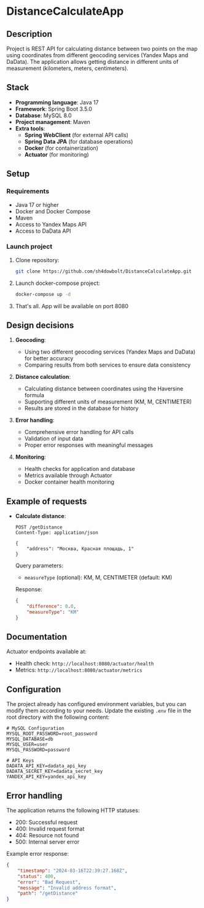 # DistanceCalculateApp

## Description
Project is REST API for calculating distance between two points on the map using coordinates from different geocoding services (Yandex Maps and DaData). The application allows getting distance in different units of measurement (kilometers, meters, centimeters).

## Stack
- **Programming language**: Java 17
- **Framework**: Spring Boot 3.5.0
- **Database**: MySQL 8.0
- **Project management**: Maven
- **Extra tools**:
  - **Spring WebClient** (for external API calls)
  - **Spring Data JPA** (for database operations)
  - **Docker** (for containerization)
  - **Actuator** (for monitoring)

## Setup
### Requirements
- Java 17 or higher
- Docker and Docker Compose
- Maven
- Access to Yandex Maps API
- Access to DaData API

### Launch project
1. Clone repository:
   ```bash
   git clone https://github.com/sh4dowbolt/DistanceCalculateApp.git
   ```
2. Launch docker-compose project:
   ```bash 
   docker-compose up -d
   ```
3. That's all. App will be available on port 8080

## Design decisions
1. **Geocoding**:
   - Using two different geocoding services (Yandex Maps and DaData) for better accuracy
   - Comparing results from both services to ensure data consistency

2. **Distance calculation**:
   - Calculating distance between coordinates using the Haversine formula
   - Supporting different units of measurement (KM, M, CENTIMETER)
   - Results are stored in the database for history

3. **Error handling**:
   - Comprehensive error handling for API calls
   - Validation of input data
   - Proper error responses with meaningful messages

4. **Monitoring**:
   - Health checks for application and database
   - Metrics available through Actuator
   - Docker container health monitoring

## Example of requests
- **Calculate distance**:
  ```http
  POST /getDistance
  Content-Type: application/json
  
  {
      "address": "Москва, Красная площадь, 1"
  }
  ```
  Query parameters:
  - `measureType` (optional): KM, M, CENTIMETER (default: KM)

  Response:
  ```json
  {
      "difference": 0.0,
      "measureType": "KM"
  }
  ```

## Documentation
Actuator endpoints available at:
- Health check: `http://localhost:8080/actuator/health`
- Metrics: `http://localhost:8080/actuator/metrics`

## Configuration
The project already has configured environment variables, but you can modify them according to your needs. Update the existing `.env` file in the root directory with the following content:
```env
# MySQL Configuration
MYSQL_ROOT_PASSWORD=root_password
MYSQL_DATABASE=db
MYSQL_USER=user
MYSQL_PASSWORD=password

# API Keys
DADATA_API_KEY=dadata_api_key
DADATA_SECRET_KEY=dadata_secret_key
YANDEX_API_KEY=yandex_api_key
```

## Error handling
The application returns the following HTTP statuses:
- 200: Successful request
- 400: Invalid request format
- 404: Resource not found
- 500: Internal server error

Example error response:
```json
{
    "timestamp": "2024-03-16T22:39:27.168Z",
    "status": 400,
    "error": "Bad Request",
    "message": "Invalid address format",
    "path": "/getDistance"
}
```

